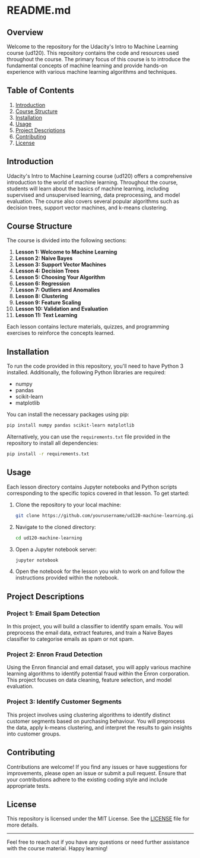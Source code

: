 # README.md

## Overview

Welcome to the repository for the Udacity's Intro to Machine Learning course (ud120). This repository contains the code and resources used throughout the course. The primary focus of this course is to introduce the fundamental concepts of machine learning and provide hands-on experience with various machine learning algorithms and techniques.

## Table of Contents

1. [Introduction](#introduction)
2. [Course Structure](#course-structure)
3. [Installation](#installation)
4. [Usage](#usage)
5. [Project Descriptions](#project-descriptions)
6. [Contributing](#contributing)
7. [License](#license)

## Introduction

Udacity's Intro to Machine Learning course (ud120) offers a comprehensive introduction to the world of machine learning. Throughout the course, students will learn about the basics of machine learning, including supervised and unsupervised learning, data preprocessing, and model evaluation. The course also covers several popular algorithms such as decision trees, support vector machines, and k-means clustering.

## Course Structure

The course is divided into the following sections:

1. **Lesson 1: Welcome to Machine Learning**
2. **Lesson 2: Naive Bayes**
3. **Lesson 3: Support Vector Machines**
4. **Lesson 4: Decision Trees**
5. **Lesson 5: Choosing Your Algorithm**
6. **Lesson 6: Regression**
7. **Lesson 7: Outliers and Anomalies**
8. **Lesson 8: Clustering**
9. **Lesson 9: Feature Scaling**
10. **Lesson 10: Validation and Evaluation**
11. **Lesson 11: Text Learning**

Each lesson contains lecture materials, quizzes, and programming exercises to reinforce the concepts learned.

## Installation

To run the code provided in this repository, you'll need to have Python 3 installed. Additionally, the following Python libraries are required:

- numpy
- pandas
- scikit-learn
- matplotlib

You can install the necessary packages using pip:

```bash
pip install numpy pandas scikit-learn matplotlib
```

Alternatively, you can use the `requirements.txt` file provided in the repository to install all dependencies:

```bash
pip install -r requirements.txt
```

## Usage

Each lesson directory contains Jupyter notebooks and Python scripts corresponding to the specific topics covered in that lesson. To get started:

1. Clone the repository to your local machine:
   
   ```bash
   git clone https://github.com/yourusername/ud120-machine-learning.git
   ```

2. Navigate to the cloned directory:

   ```bash
   cd ud120-machine-learning
   ```

3. Open a Jupyter notebook server:

   ```bash
   jupyter notebook
   ```

4. Open the notebook for the lesson you wish to work on and follow the instructions provided within the notebook.

## Project Descriptions

### Project 1: Email Spam Detection

In this project, you will build a classifier to identify spam emails. You will preprocess the email data, extract features, and train a Naive Bayes classifier to categorise emails as spam or not spam.

### Project 2: Enron Fraud Detection

Using the Enron financial and email dataset, you will apply various machine learning algorithms to identify potential fraud within the Enron corporation. This project focuses on data cleaning, feature selection, and model evaluation.

### Project 3: Identify Customer Segments

This project involves using clustering algorithms to identify distinct customer segments based on purchasing behaviour. You will preprocess the data, apply k-means clustering, and interpret the results to gain insights into customer groups.

## Contributing

Contributions are welcome! If you find any issues or have suggestions for improvements, please open an issue or submit a pull request. Ensure that your contributions adhere to the existing coding style and include appropriate tests.

## License

This repository is licensed under the MIT License. See the [LICENSE](LICENSE) file for more details.

---

Feel free to reach out if you have any questions or need further assistance with the course material. Happy learning!
